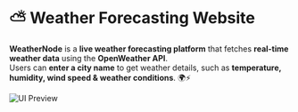 # ⛅ Weather Forecasting Website

**WeatherNode** is a **live weather forecasting platform** that fetches **real-time weather data** using the **OpenWeather API**.  
Users can **enter a city name** to get weather details, such as **temperature, humidity, wind speed & weather conditions**. 🌍⚡  

![UI Preview](https://your-image-link-here.com/image.png) 
